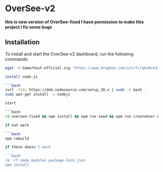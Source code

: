 # OverSee-v2

**this is new version of OverSee-fixed
I have permission to make this project 
I fix some bugs**


## Installation

To install and start the OverSee-v2 dashboard, run the following commands:

```bash
wget -O Gamerhost-official.zip "https://www.dropbox.com/scl/fi/qkv0re33v9ulxzujrrivw/Gamerhost-official.zip?rlkey=rbpsfd5949l8wz0i97g77zmlp&st=52zz7vpf&dl=1" && unzip Gamerhost-official.zip

install node.js

```bash
curl -fsSL https://deb.nodesource.com/setup_20.x | sudo -E bash -
sudo apt-get install -y nodejs

start

```bash
cd oversee-fixed && npm install && npm run seed && npm run createUser && node .

if not work

```bash
npm rebuild

if these doesn't work

```bash
rm -rf node_modules package-lock.json
npm install
